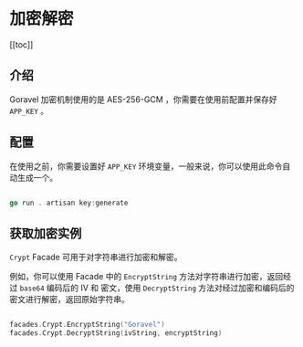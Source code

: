 # 加密解密

[[toc]]

## 介绍

Goravel 加密机制使用的是 AES-256-GCM ，你需要在使用前配置并保存好 `APP_KEY` 。

## 配置

在使用之前，你需要设置好 `APP_KEY` 环境变量，一般来说，你可以使用此命令自动生成一个。

```go

go run . artisan key:generate
```

## 获取加密实例

`Crypt` Facade 可用于对字符串进行加密和解密。

例如，你可以使用 Facade 中的 `EncryptString` 方法对字符串进行加密，返回经过 `base64` 编码后的 IV 和 密文，使用 `DecryptString` 方法对经过加密和编码后的密文进行解密，返回原始字符串。

```go

facades.Crypt.EncryptString("Goravel")
facades.Crypt.DecryptString(ivString, encryptString)
```
